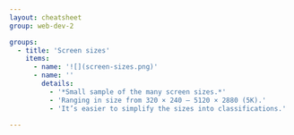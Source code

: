 ```yaml
---
layout: cheatsheet
group: web-dev-2

groups:
  - title: 'Screen sizes'
    items:
      - name: '![](screen-sizes.png)'
      - name: ''
        details:
          - '*Small sample of the many screen sizes.*'
          - 'Ranging in size from 320 × 240 – 5120 × 2880 (5K).'
          - 'It’s easier to simplify the sizes into classifications.'

---
```

